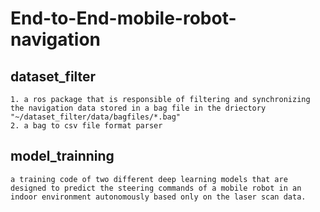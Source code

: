 # End-to-End-mobile-robot-navigation

   ## dataset_filter ##
    1. a ros package that is responsible of filtering and synchronizing the navigation data stored in a bag file in the driectory "~/dataset_filter/data/bagfiles/*.bag"
    2. a bag to csv file format parser
   ## model_trainning ##
    a training code of two different deep learning models that are designed to predict the steering commands of a mobile robot in an indoor environment autonomously based only on the laser scan data.
